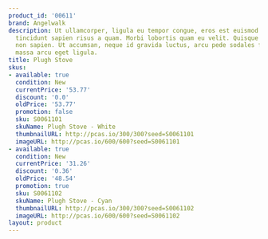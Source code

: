 ```yaml
---
product_id: '00611'
brand: Angelwalk
description: Ut ullamcorper, ligula eu tempor congue, eros est euismod turpis, id
  tincidunt sapien risus a quam. Morbi lobortis quam eu velit. Quisque gravida ipsum
  non sapien. Ut accumsan, neque id gravida luctus, arcu pede sodales felis, vel blandit
  massa arcu eget ligula.
title: Plugh Stove
skus:
- available: true
  condition: New
  currentPrice: '53.77'
  discount: '0.0'
  oldPrice: '53.77'
  promotion: false
  sku: S0061101
  skuName: Plugh Stove - White
  thumbnailURL: http://pcas.io/300/300?seed=S0061101
  imageURL: http://pcas.io/600/600?seed=S0061101
- available: true
  condition: New
  currentPrice: '31.26'
  discount: '0.36'
  oldPrice: '48.54'
  promotion: true
  sku: S0061102
  skuName: Plugh Stove - Cyan
  thumbnailURL: http://pcas.io/300/300?seed=S0061102
  imageURL: http://pcas.io/600/600?seed=S0061102
layout: product
---
```

